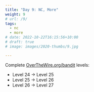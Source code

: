```yaml
---
title: "Day 9: NC, More"
weight: 9
# url: /9/
tags:
  - nc
  - more
# date: 2022-10-22T16:15:56+10:00
# draft: true
# image: images/2020-thumbs/9.jpg

---
```

Complete [OverTheWire.org/bandit](https://overthewire.org/wargames/bandit/) levels:
- Level 24 → Level 25
- Level 25 → Level 26
- Level 26 → Level 27